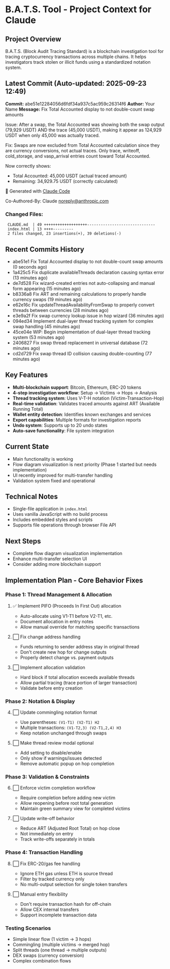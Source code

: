 # B.A.T.S. Tool - Project Context for Claude

## Project Overview
B.A.T.S. (Block Audit Tracing Standard) is a blockchain investigation tool for tracing cryptocurrency transactions across multiple chains. It helps investigators track stolen or illicit funds using a standardized notation system.

## Latest Commit (Auto-updated: 2025-09-23 12:49)

**Commit:** abe51e12284056d6fdf34a937c5ac959c26314f6
**Author:** Your Name
**Message:** Fix Total Accounted display to not double-count swap amounts

Issue: After a swap, the Total Accounted was showing both the swap output
(79,929 USDT) AND the trace (45,000 USDT), making it appear as 124,929 USDT
when only 45,000 was actually traced.

Fix: Swaps are now excluded from Total Accounted calculation since they
are currency conversions, not actual traces. Only trace, writeoff,
cold_storage, and vasp_arrival entries count toward Total Accounted.

Now correctly shows:
- Total Accounted: 45,000 USDT (actual traced amount)
- Remaining: 34,929.75 USDT (correctly calculated)

🤖 Generated with [Claude Code](https://claude.ai/code)

Co-Authored-By: Claude <noreply@anthropic.com>

### Changed Files:
```
 CLAUDE.md  | 49 +++++++++++++++++++------------------------------
 index.html | 13 ++++---------
 2 files changed, 23 insertions(+), 39 deletions(-)
```

## Recent Commits History

- abe51e1 Fix Total Accounted display to not double-count swap amounts (0 seconds ago)
- 1a425c5 Fix duplicate availableThreads declaration causing syntax error (13 minutes ago)
- de7d528 Fix wizard-created entries not auto-collapsing and manual form appearing (15 minutes ago)
- b8336a8 Fix ART and remaining calculations to properly handle currency swaps (19 minutes ago)
- e62e16c Fix updateThreadAvailabilityFromSwap to properly convert threads between currencies (28 minutes ago)
- e3e9a2f Fix swap currency lookup issue in hop wizard (36 minutes ago)
- 094ed34 Implement dual-layer thread tracking system for complex swap handling (45 minutes ago)
- 45ce04e WIP: Begin implementation of dual-layer thread tracking system (53 minutes ago)
- 2406827 Fix swap thread replacement in universal database (72 minutes ago)
- cd2d729 Fix swap thread ID collision causing double-counting (77 minutes ago)

## Key Features
- **Multi-blockchain support**: Bitcoin, Ethereum, ERC-20 tokens
- **4-step investigation workflow**: Setup → Victims → Hops → Analysis
- **Thread tracking system**: Uses V-T-H notation (Victim-Transaction-Hop)
- **Real-time validation**: Validates traced amounts against ART (Available Running Total)
- **Wallet entity detection**: Identifies known exchanges and services
- **Export capabilities**: Multiple formats for investigation reports
- **Undo system**: Supports up to 20 undo states
- **Auto-save functionality**: File system integration

## Current State
- Main functionality is working
- Flow diagram visualization is next priority (Phase 1 started but needs implementation)
- UI recently improved for multi-transfer handling
- Validation system fixed and operational

## Technical Notes
- Single-file application in `index.html`
- Uses vanilla JavaScript with no build process
- Includes embedded styles and scripts
- Supports file operations through browser File API

## Next Steps
- Complete flow diagram visualization implementation
- Enhance multi-transfer selection UI
- Consider adding more blockchain support

## Implementation Plan - Core Behavior Fixes

### Phase 1: Thread Management & Allocation
1. ✅ Implement PIFO (Proceeds In First Out) allocation
   - Auto-allocate using V1-T1 before V2-T1, etc.
   - Document allocation in entry notes
   - Allow manual override for matching specific transactions

2. ⬜ Fix change address handling
   - Funds returning to sender address stay in original thread
   - Don't create new hop for change outputs
   - Properly detect change vs. payment outputs

3. ⬜ Implement allocation validation
   - Hard block if total allocation exceeds available threads
   - Allow partial tracing (trace portion of larger transaction)
   - Validate before entry creation

### Phase 2: Notation & Display
4. ⬜ Update commingling notation format
   - Use parentheses: `(V1-T1) (V2-T1) H2`
   - Multiple transactions: `(V1-T2,3) (V2-T1,2,4) H3`
   - Keep notation unchanged through swaps

5. ⬜ Make thread review modal optional
   - Add setting to disable/enable
   - Only show if warnings/issues detected
   - Remove automatic popup on hop completion

### Phase 3: Validation & Constraints
6. ⬜ Enforce victim completion workflow
   - Require completion before adding new victim
   - Allow reopening before root total generation
   - Maintain green summary view for completed victims

7. ⬜ Update write-off behavior
   - Reduce ART (Adjusted Root Total) on hop close
   - Not immediately on entry
   - Track write-offs separately in totals

### Phase 4: Transaction Handling
8. ⬜ Fix ERC-20/gas fee handling
   - Ignore ETH gas unless ETH is source thread
   - Filter by tracked currency only
   - No multi-output selection for single token transfers

9. ⬜ Manual entry flexibility
   - Don't require transaction hash for off-chain
   - Allow CEX internal transfers
   - Support incomplete transaction data

### Testing Scenarios
- Simple linear flow (1 victim → 3 hops)
- Commingling (multiple victims → merged hop)
- Split threads (one thread → multiple outputs)
- DEX swaps (currency conversion)
- Complex combination flows
